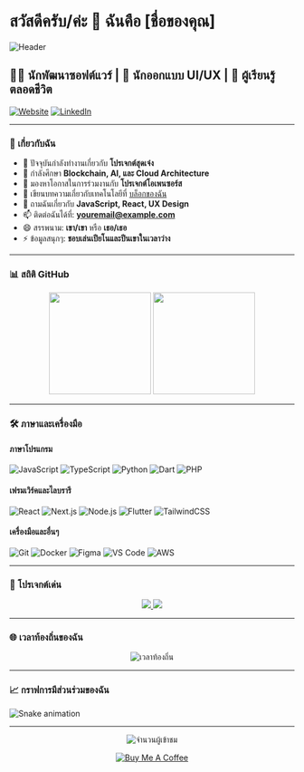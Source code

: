 # สวัสดีครับ/ค่ะ 👋 ฉันคือ [ชื่อของคุณ]

![Header](https://your-image-url.com/header-image.png)

## 👨‍💻 นักพัฒนาซอฟต์แวร์ | 🎨 นักออกแบบ UI/UX | 🌱 ผู้เรียนรู้ตลอดชีวิต

[![Website](https://img.shields.io/badge/Website-FF7139?style=for-the-badge&logo=Firefox-Browser&logoColor=white)](https://your-website.com)
[![LinkedIn](https://img.shields.io/badge/LinkedIn-0077B5?style=for-the-badge&logo=linkedin&logoColor=white)](https://www.linkedin.com/in/your-linkedin/)

---

### 🚀 เกี่ยวกับฉัน

- 🔭 ปัจจุบันกำลังทำงานเกี่ยวกับ **โปรเจกต์สุดเจ๋ง**
- 🌱 กำลังศึกษา **Blockchain, AI, และ Cloud Architecture**
- 👯 มองหาโอกาสในการร่วมงานกับ **โปรเจกต์โอเพนซอร์ส**
- 📝 เขียนบทความเกี่ยวกับเทคโนโลยีที่ [บล็อกของฉัน](https://your-blog.com)
- 💬 ถามฉันเกี่ยวกับ **JavaScript, React, UX Design**
- 📫 ติดต่อฉันได้ที่: **youremail@example.com**
- 😄 สรรพนาม: **เขา/เขา** หรือ **เธอ/เธอ**
- ⚡ ข้อมูลสนุกๆ: **ชอบเล่นเปียโนและปีนเขาในเวลาว่าง**

---

### 📊 สถิติ GitHub

<p align="center">
  <img height="180em" src="https://github-readme-stats.vercel.app/api?username=your-username&show_icons=true&theme=radical" />
  <img height="180em" src="https://github-readme-stats.vercel.app/api/top-langs/?username=your-username&layout=compact&theme=radical" />
</p>

---

### 🛠️ ภาษาและเครื่องมือ

#### ภาษาโปรแกรม

![JavaScript](https://img.shields.io/badge/-JavaScript-F7DF1E?style=flat-square&logo=javascript&logoColor=black)
![TypeScript](https://img.shields.io/badge/-TypeScript-3178C6?style=flat-square&logo=typescript&logoColor=white)
![Python](https://img.shields.io/badge/-Python-3776AB?style=flat-square&logo=Python&logoColor=white)
![Dart](https://img.shields.io/badge/-Dart-0175C2?style=flat-square&logo=dart&logoColor=white)
![PHP](https://img.shields.io/badge/-PHP-777BB4?style=flat-square&logo=php&logoColor=white)

#### เฟรมเวิร์คและไลบรารี

![React](https://img.shields.io/badge/-React-61DAFB?style=flat-square&logo=react&logoColor=black)
![Next.js](https://img.shields.io/badge/-Next.js-000000?style=flat-square&logo=next.js&logoColor=white)
![Node.js](https://img.shields.io/badge/-Node.js-339933?style=flat-square&logo=Node.js&logoColor=white)
![Flutter](https://img.shields.io/badge/-Flutter-02569B?style=flat-square&logo=flutter&logoColor=white)
![TailwindCSS](https://img.shields.io/badge/-TailwindCSS-38B2AC?style=flat-square&logo=tailwind-css&logoColor=white)

#### เครื่องมือและอื่นๆ

![Git](https://img.shields.io/badge/-Git-F05032?style=flat-square&logo=git&logoColor=white)
![Docker](https://img.shields.io/badge/-Docker-2496ED?style=flat-square&logo=docker&logoColor=white)
![Figma](https://img.shields.io/badge/-Figma-F24E1E?style=flat-square&logo=figma&logoColor=white)
![VS Code](https://img.shields.io/badge/-VS%20Code-007ACC?style=flat-square&logo=visual-studio-code&logoColor=white)
![AWS](https://img.shields.io/badge/-AWS-232F3E?style=flat-square&logo=amazon-aws&logoColor=white)

---

### 📂 โปรเจกต์เด่น

<p align="center">
  <a href="https://github.com/your-username/project-1">
    <img src="https://github-readme-stats.vercel.app/api/pin/?username=your-username&repo=project-1&theme=radical" />
  </a>
  <a href="https://github.com/your-username/project-2">
    <img src="https://github-readme-stats.vercel.app/api/pin/?username=your-username&repo=project-2&theme=radical" />
  </a>
</p>

---

### 🌐 เวลาท้องถิ่นของฉัน

<p align="center">
  <img src="https://readme-typing-svg.demolab.com?font=Fira+Code&pause=1000&center=true&vCenter=true&width=435&lines=เวลาท้องถิ่นของฉันคือ+🕒+{{CURRENT_TIME}}" alt="เวลาท้องถิ่น" />
</p>

---

### 📈 กราฟการมีส่วนร่วมของฉัน

![Snake animation](https://github.com/your-username/your-username/blob/output/github-contribution-grid-snake.svg)

---

<p align="center">
  <img src="https://komarev.com/ghpvc/?username=your-username&color=blueviolet" alt="จำนวนผู้เข้าชม" />
</p>

<p align="center">
  <a href="https://www.buymeacoffee.com/your-username">
    <img src="https://img.shields.io/badge/Buy%20Me%20a%20Coffee-ffdd00?style=for-the-badge&logo=buy-me-a-coffee&logoColor=black" alt="Buy Me A Coffee" />
  </a>
</p>
